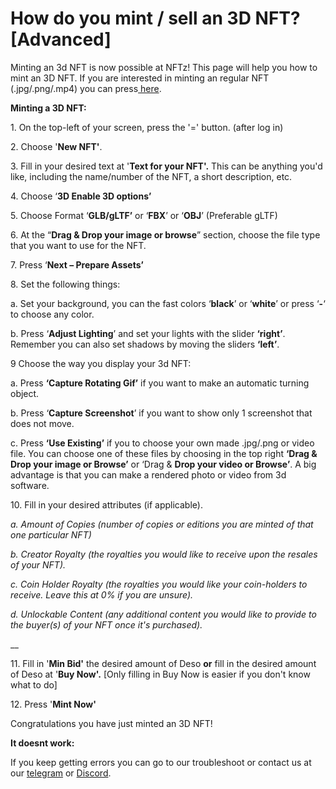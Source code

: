 # How do you mint / sell an 3D NFT? \[Advanced]

Minting an 3d NFT is now possible at NFTz! This page will help you how to mint an 3D NFT. If you are interested in minting an regular NFT (.jpg/.png/.mp4) you can press[ here](../nft/selling-nft-intro/how-do-you-mint-sell-an-nft.md).&#x20;



**Minting a 3D NFT:**

1\. On the top-left of your screen, press the '=' button. (after log in)

2\. Choose '**New NFT'**.

3\. Fill in your desired text at '**Text for your NFT'.** This can be anything you'd like, including the name/number of the NFT, a short description, etc.

4\. Choose ‘**3D Enable 3D options’**

5\. Choose Format ‘**GLB/gLTF’** or ‘**FBX**’ or ‘**OBJ**’ (Preferable gLTF)

6\. At the “**Drag & Drop your image or browse**” section, choose the file type that you want to use for the NFT.

7\. Press ‘**Next – Prepare Assets’**

8\. Set the following things:

a.  Set your background, you can the fast colors ‘**black**’ or ‘**white**’ or press ‘**-**‘ to choose any color.

b. Press ‘**Adjust Lighting**’ and set your lights with the slider **‘right’**. Remember you can also set shadows by moving the sliders **‘left’**.

&#x20;

9 Choose the way you display your 3d NFT:

a. Press **‘Capture Rotating Gif’** if you want to make an automatic turning object.

b. Press ‘**Capture Screenshot**’ if you want to show only 1 screenshot that does not move.

c. Press **‘Use Existing’** if you to choose your own made .jpg/.png or video file. You can choose one of these files by choosing in the top right **‘Drag & Drop your image or Browse’** or ‘Drag & **Drop your video or Browse’**. A big advantage is that you can make a rendered photo or video from 3d software.

&#x20;

10\. Fill in your desired attributes (if applicable).

_a. Amount of Copies (number of copies or editions you are minted of that one particular NFT)_

_b. Creator Royalty (the royalties you would like to receive upon the resales of your NFT)._

_c. Coin Holder Royalty (the royalties you would like your coin-holders to receive. Leave this at 0% if you are unsure)._

_d. Unlockable Content (any additional content you would like to provide to the buyer(s) of your NFT once it's purchased)._

__

11\. Fill in '**Min Bid'** the desired amount of Deso **or** fill in the desired amount of Deso at '**Buy Now'.** \[Only filling in Buy Now is easier if you don't know what to do]

12\. Press '**Mint Now'**

Congratulations you have just minted an 3D NFT!

&#x20;



**It doesnt work:**

If you keep getting errors you can go to our troubleshoot or contact us at our [telegram](https://t.me/+qdNeX8CYB\_swZTQx) or [Discord](https://discord.gg/jQ34WMMZce).
